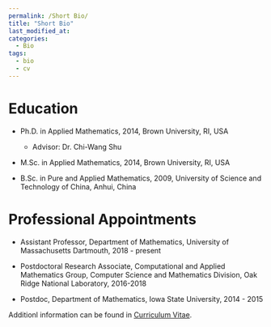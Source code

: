 ```yaml
---
permalink: /Short Bio/
title: "Short Bio"
last_modified_at: 
categories:
  - Bio
tags:
  - bio
  - cv
---
```

<!--
---
permalink: /Short Bio/
title: "Short Bio"
---
-->

# Education
* Ph.D. in Applied Mathematics, 2014, Brown University, RI, USA
  * Advisor: Dr. Chi-Wang Shu
  
* M.Sc. in Applied Mathematics, 2014, Brown University, RI, USA

* B.Sc. in Pure and Applied Mathematics, 2009, University of Science and Technology of China, Anhui, China


# Professional Appointments
* Assistant Professor, Department of Mathematics, University of Massachusetts Dartmouth, 2018 - present

* Postdoctoral Research Associate,  Computational and Applied Mathematics Group, Computer Science and Mathematics Division, Oak Ridge National Laboratory, 2016-2018

* Postdoc, Department of Mathematics, Iowa State University, 2014 - 2015


<!-- Dr. Chen is an assistant professor in the Department of Mathematics at University of Massachusetts Dartmouth. Before joing UMass Dartmouth, She served as a Postdoctoral Research Associate in the Computational and Applied Mathematics Group of the Computer Science and Mathematics Division at Oak Ridge National Laboratory and as a Postdoc in the Department of Mathematics at Iowa State University. She received a Ph.D. degree in Applied Mathematics from Brown University. -->

Additionl information can be found in [Curriculum Vitae](../CV_Zheng_Chen_short.pdf).
